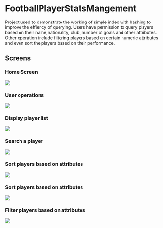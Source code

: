 # FootballPlayerStatsMangement
Project used to demonstrate the working of simple index with hashing to improve the effiency of querying. Users have permission to query players based on their name,nationality,
club, number of goals and other attributes. Other operation include filtering players based on certain numeric attributes and even sort the players based on their performance.

## Screens
### Home Screen
<img src = "https://user-images.githubusercontent.com/58678684/127491009-0cd0aacf-ece3-4675-bb68-3251677a8bb0.png"/>
<h3>User operations</h3>
<img src = "https://user-images.githubusercontent.com/58678684/127492662-834e55f4-e401-46a4-b4e0-f8fafbefb84a.png"/>
<h3>Display player list</h3>
<img src = "https://user-images.githubusercontent.com/58678684/127492922-ebc57766-4631-4817-8455-1c9d41ce8d15.png"/>
<h3>Search a player</h3>
<img src = "https://user-images.githubusercontent.com/58678684/127493306-41ee62eb-579e-49f6-a75e-8615c9400ccc.png"/>
<h3>Sort players based on attributes</h3>
<img src = "https://user-images.githubusercontent.com/58678684/127493933-50cea883-4406-4afa-9ae8-4bc0a3032de8.png"/>
<h3>Sort players based on attributes</h3>
<img src = "https://user-images.githubusercontent.com/58678684/127493933-50cea883-4406-4afa-9ae8-4bc0a3032de8.png"/>
<h3>Filter players based on attributes</h3>
<img src = "https://user-images.githubusercontent.com/58678684/127494200-18794c6a-c330-46fa-898a-353a84267b94.png"/>

